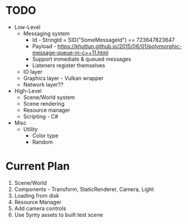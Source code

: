 # TODO

- Low-Level
  - Messaging system
    - Id - StringId = SID("SomeMessageId") == 723647823647
    - Payload - https://khuttun.github.io/2015/06/01/polymorphic-message-queue-in-c++11.html
    - Support immediate & queued messages
    - Listeners register themselves
  - IO layer
  - Graphics layer - Vulkan wrapper
  - Network layer??
- High-Level
  - Scene/World system
  - Scene rendering
  - Resource manager
  - Scripting - C#
- Misc
  - Utility
    - Color type
    - Random

# Current Plan

1) Scene/World
  1) Components - Transform, StaticRenderer, Camera, Light
  2) Loading from disk
2) Resource Manager
3) Add camera controls
4) Use Synty assets to built test scene

